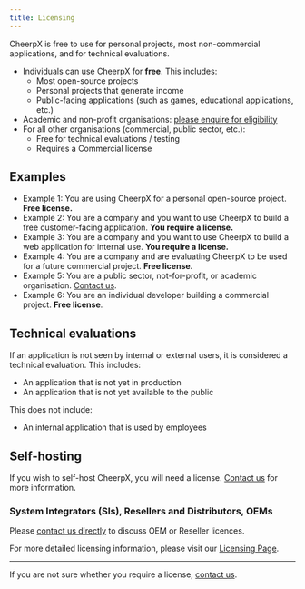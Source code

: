 ```yaml
---
title: Licensing
---
```


CheerpX is free to use for personal projects, most non-commercial applications, and for technical evaluations.

- Individuals can use CheerpX for **free**. This includes:
  - Most open-source projects
  - Personal projects that generate income
  - Public-facing applications (such as games, educational applications, etc.)
- Academic and non-profit organisations: [please enquire for eligibility][contact]
- For all other organisations (commercial, public sector, etc.):
  - Free for technical evaluations / testing
  - Requires a Commercial license

## Examples

- Example 1: You are using CheerpX for a personal open-source project. **Free license.**
- Example 2: You are a company and you want to use CheerpX to build a free customer-facing application. **You require a license.**
- Example 3: You are a company and you want to use CheerpX to build a web application for internal use. **You require a license.**
- Example 4: You are a company and are evaluating CheerpX to be used for a future commercial project. **Free license.**
- Example 5: You are a public sector, not-for-profit, or academic organisation. [Contact us][contact].
- Example 6: You are an individual developer building a commercial project. **Free license**.

## Technical evaluations

If an application is not seen by internal or external users, it is considered a technical evaluation. This includes:

- An application that is not yet in production
- An application that is not yet available to the public

This does not include:

- An internal application that is used by employees

## Self-hosting

If you wish to self-host CheerpX, you will need a license. [Contact us][contact] for more information.

### System Integrators (SIs), Resellers and Distributors, OEMs

Please [contact us directly][contact] to discuss OEM or Reseller licences.

For more detailed licensing information, please visit our [Licensing Page].

---

If you are not sure whether you require a license, [contact us][contact].

[contact]: https://leaningtech.com/contact-us/?subject=CheerpX%20Enterprise%20Licence#mailus
[Licensing Page]: https://github.com/leaningtech/cheerpx-meta/blob/main/LICENSE.txt
